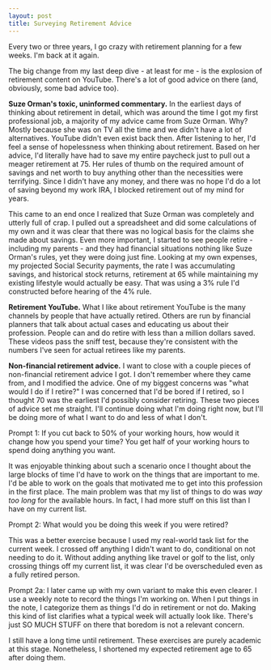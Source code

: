 ```yaml
---
layout: post
title: Surveying Retirement Advice
---
```

Every two or three years, I go crazy with retirement planning for a few weeks. I'm back at it again. 

The big change from my last deep dive - at least for me - is the explosion of retirement content on YouTube. There's a lot of good advice on there (and, obviously, some bad advice too).

**Suze Orman's toxic, uninformed commentary.** In the earliest days of thinking about retirement in detail, which was around the time I got my first professional job, a majority of my advice came from Suze Orman. Why? Mostly because she was on TV all the time and we didn't have a lot of alternatives. YouTube didn't even exist back then. After listening to her, I'd feel a sense of hopelessness when thinking about retirement. Based on her advice, I'd literally have had to save my entire paycheck just to pull out a meager retirement at 75. Her rules of thumb on the required amount of savings and net worth to buy anything other than the necessities were terrifying. Since I didn't have any money, and there was no hope I'd do a lot of saving beyond my work IRA, I blocked retirement out of my mind for years.

This came to an end once I realized that Suze Orman was completely and utterly full of crap. I pulled out a spreadsheet and did some calculations of my own and it was clear that there was no logical basis for the claims she made about savings. Even more important, I started to see people retire - including my parents - and they had financial situations nothing like Suze Orman's rules, yet they were doing just fine. Looking at my own expenses, my projected Social Security payments, the rate I was accumulating savings, and historical stock returns, retirement at 65 while maintaining my existing lifestyle would actually be easy. That was using a 3% rule I'd constructed before hearing of the 4% rule.

**Retirement YouTube.** What I like about retirement YouTube is the many channels by people that have actually retired. Others are run by financial planners that talk about actual cases and educating us about their profession. People can and do retire with less than a million dollars saved. These videos pass the sniff test, because they're consistent with the numbers I've seen for actual retirees like my parents.

**Non-financial retirement advice.** I want to close with a couple pieces of non-financial retirement advice I got. I don't remember where they came from, and I modified the advice. One of my biggest concerns was "what would I do if I retire?" I was concerned that I'd be bored if I retired, so I thought 70 was the earliest I'd possibly consider retiring. These two pieces of advice set me straight. I'll continue doing what I'm doing right now, but I'll be doing more of what I want to do and less of what I don't.

Prompt 1: If you cut back to 50% of your working hours, how would it change how you spend your time? You get half of your working hours to spend doing anything you want. 

It was enjoyable thinking about such a scenario once I thought about the large blocks of time I'd have to work on the things that are important to me. I'd be able to work on the goals that motivated me to get into this profession in the first place. The main problem was that my list of things to do was *way too long* for the available hours. In fact, I had more stuff on this list than I have on my current list.

Prompt 2: What would you be doing this week if you were retired? 

This was a better exercise because I used my real-world task list for the current week. I crossed off anything I didn't want to do, conditional on not needing to do it. Without adding anything like travel or golf to the list, only crossing things off my current list, it was clear I'd be overscheduled even as a fully retired person. 

Prompt 2a: I later came up with my own variant to make this even clearer. I use a weekly note to record the things I'm working on. When I put things in the note, I categorize them as things I'd do in retirement or not do. Making this kind of list clarifies what a typical week will actually look like. There's just SO MUCH STUFF on there that boredom is not a relevant concern.

I still have a long time until retirement. These exercises are purely academic at this stage. Nonetheless, I shortened my expected retirement age to 65 after doing them.
